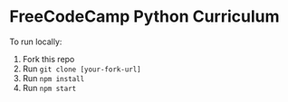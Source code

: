 FreeCodeCamp Python Curriculum
=============

To run locally:
1. Fork this repo
2. Run `git clone [your-fork-url]`
3. Run `npm install`
4. Run `npm start`
